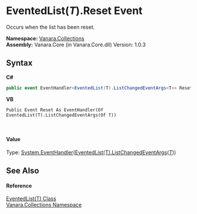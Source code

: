 # EventedList(*T*).Reset Event
 

Occurs when the list has been reset.

**Namespace:**&nbsp;<a href="062563b8-e616-d697-89ef-6de2b291d4a0">Vanara.Collections</a><br />**Assembly:**&nbsp;Vanara.Core (in Vanara.Core.dll) Version: 1.0.3

## Syntax

**C#**<br />
``` C#
public event EventHandler<EventedList(T).ListChangedEventArgs<T>> Reset
```

**VB**<br />
``` VB
Public Event Reset As EventHandler(Of EventedList(T).ListChangedEventArgs(Of T))
```

<br />

#### Value
Type: <a href="http://msdn2.microsoft.com/en-us/library/db0etb8x" target="_blank">System.EventHandler</a>(<a href="dca988eb-8a3d-962c-faa7-88c26f47da65">EventedList(T).ListChangedEventArgs</a>(<a href="76b2d53b-475e-39f2-60e1-b6b89876e9a2">*T*</a>))

## See Also


#### Reference
<a href="76b2d53b-475e-39f2-60e1-b6b89876e9a2">EventedList(T) Class</a><br /><a href="062563b8-e616-d697-89ef-6de2b291d4a0">Vanara.Collections Namespace</a><br />